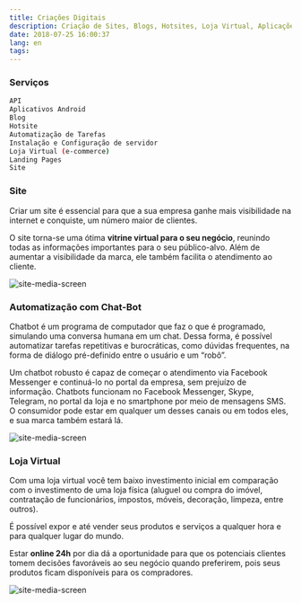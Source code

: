 ```yaml
---
title: Criações Digitais
description: Criação de Sites, Blogs, Hotsites, Loja Virtual, Aplicações Web e muito mais. O menor custo para um investimento de sua empresa com estratégias em conteúdo textual, Arte Visual Digital e integração de automatização de tarefas/processos. 
date: 2018-07-25 16:00:37
lang: en
tags:
---
```


### Serviços

``` bash
API
Aplicativos Android
Blog
Hotsite
Automatização de Tarefas
Instalação e Configuração de servidor 
Loja Virtual (e-commerce)
Landing Pages
Site
```

### Site

Criar um site é essencial para que a sua empresa ganhe mais visibilidade na internet e conquiste, um número maior de clientes. 

O site torna-se uma ótima **vitrine virtual para o seu negócio**, reunindo todas as informações importantes para o seu público-alvo. Além de aumentar a visibilidade da marca, ele também facilita o atendimento ao cliente.

![site-media-screen](site-modile.gif)


### Automatização com Chat-Bot

Chatbot é um programa de computador que faz o que é programado, simulando uma conversa humana em um chat. Dessa forma, é possível automatizar tarefas repetitivas e burocráticas, como dúvidas frequentes, na forma de diálogo pré-definido entre o usuário e um “robô”.

Um chatbot robusto é capaz de começar o atendimento via Facebook Messenger e continuá-lo no portal da empresa, sem prejuízo de informação. Chatbots funcionam no Facebook Messenger, Skype, Telegram, no portal da loja e no smartphone por meio de mensagens SMS. O consumidor pode estar em qualquer um desses canais ou em todos eles, e sua marca também estará lá.

![site-media-screen](01.gif)


### Loja Virtual

Com uma loja virtual você tem baixo investimento inicial em comparação com o investimento de uma loja física (aluguel ou compra do imóvel, contratação de funcionários, impostos, móveis, decoração, limpeza, entre outros).

É possível expor e até vender seus produtos e serviços a qualquer hora e para qualquer lugar do mundo. 

Estar **online 24h** por dia dá a oportunidade para que os potenciais clientes tomem decisões favoráveis ao seu negócio quando preferirem, pois seus produtos ficam disponíveis para os compradores.

![site-media-screen](02.gif)